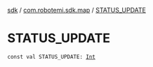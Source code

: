 [sdk](../index.md) / [com.robotemi.sdk.map](index.md) / [STATUS_UPDATE](./-s-t-a-t-u-s_-u-p-d-a-t-e.md)

# STATUS_UPDATE

`const val STATUS_UPDATE: `[`Int`](https://kotlinlang.org/api/latest/jvm/stdlib/kotlin/-int/index.html)